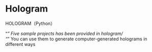 # Hologram
HOLOGRAM（Python）

“*” Five sample projects has been provided in hologram/  
“*” You can use them to generate computer-generated holograms in different ways 

